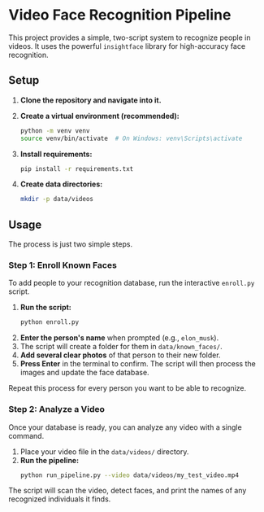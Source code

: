 # Video Face Recognition Pipeline

This project provides a simple, two-script system to recognize people in videos. It uses the powerful `insightface` library for high-accuracy face recognition.

## Setup

1.  **Clone the repository and navigate into it.**

2.  **Create a virtual environment (recommended):**
    ```bash
    python -m venv venv
    source venv/bin/activate  # On Windows: venv\Scripts\activate
    ```

3.  **Install requirements:**
    ```bash
    pip install -r requirements.txt
    ```

4.  **Create data directories:**
    ```bash
    mkdir -p data/videos
    ```

## Usage

The process is just two simple steps.

### Step 1: Enroll Known Faces

To add people to your recognition database, run the interactive `enroll.py` script.

1.  **Run the script:**
    ```bash
    python enroll.py
    ```
2.  **Enter the person's name** when prompted (e.g., `elon_musk`).
3.  The script will create a folder for them in `data/known_faces/`.
4.  **Add several clear photos** of that person to their new folder.
5.  **Press Enter** in the terminal to confirm. The script will then process the images and update the face database.

Repeat this process for every person you want to be able to recognize.

### Step 2: Analyze a Video

Once your database is ready, you can analyze any video with a single command.

1.  Place your video file in the `data/videos/` directory.
2.  **Run the pipeline:**
    ```bash
    python run_pipeline.py --video data/videos/my_test_video.mp4
    ```

The script will scan the video, detect faces, and print the names of any recognized individuals it finds.